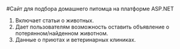 #Сайт для подбора домашнего питомца на платформе ASP.NET
1. Включает статьи о животных.
2. Дает пользователям возможность оставить объявление о потерянном/найденном животном.
3. Данные о приютах и ветеринарных клиниках.
